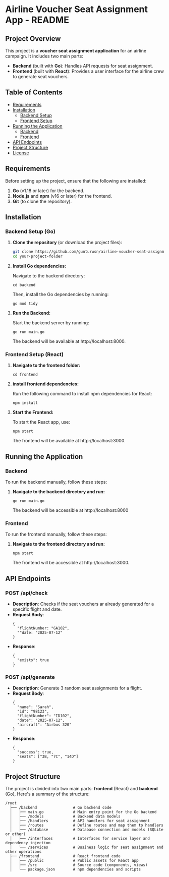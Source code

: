 # Airline Voucher Seat Assignment App - README

## Project Overview

This project is a **voucher seat assignment application** for an airline campaign. It includes two main parts:
- **Backend** (built with **Go**): Handles API requests for seat assignment.
- **Frontend** (built with **React**): Provides a user interface for the airline crew to generate seat vouchers.

## Table of Contents
- [Requirements](#requirements)
- [Installation](#installation)
  - [Backend Setup](#backend-setup)
  - [Frontend Setup](#frontend-setup)
- [Running the Application](#running-the-application)
  - [Backend](#backend)
  - [Frontend](#frontend)
- [API Endpoints](#api-endpoints)
- [Project Structure](#project-structure)
- [License](#license)

## Requirements

Before setting up the project, ensure that the following are installed:

1. **Go** (v1.18 or later) for the backend.
2. **Node.js** and **npm** (v16 or later) for the frontend.
3. **Git** (to clone the repository).

## Installation

### Backend Setup (Go)

1. **Clone the repository** (or download the project files):

   ```bash
   git clone https://github.com/gunturwsn/airline-voucher-seat-assignment-app.git
   cd your-project-folder
   ```


2. **Install Go dependencies:**

    Navigate to the backend directory:
    ```
    cd backend
    ```

    Then, install the Go dependencies by running:
    ```
    go mod tidy
    ```

3. **Run the Backend:**

    Start the backend server by running:
    ```
    go run main.go
    ```
    The backend will be available at http://localhost:8000.

### Frontend Setup (React)

1. **Navigate to the frontend folder:**
    ```
    cd frontend
    ```

2. **install frontend dependencies:**

    Run the following command to install npm dependencies for React:
    ```
    npm install
    ```

3. **Start the Frontend:**

    To start the React app, use:
    ```
    npm start
    ```
    The frontend will be available at http://localhost:3000.



## Running the Application

### Backend

To run the backend manually, follow these steps:

1. **Navigate to the backend directory and run:**

    ```
    go run main.go
    ```
    The backend will be accessible at http://localhost:8000

### Frontend

To run the frontend manually, follow these steps:

1. **Navigate to the frontend directory and run:**

    ```
    npm start
    ```
    The frontend will be accessible at http://localhost:3000.


## API Endpoints

### POST /api/check

  - **Description**: Checks if the seat vouchers ar already generated for a specific flight and date.
  - **Request Body**:
    ```
    {
      "flightNumber: "GA102",
      ""date: "2025-07-12"
    }
    ```
  - **Response**:
    ```
    {
      "exists": true
    }
    ```

### POST /api/generate

  - **Description**: Generate 3 random seat assignments for a flight.
  - **Request Body**: 
    ```
    {
      "name": "Sarah",
      "id": "98123",
      "flightNumber": "ID102",
      "date": "2025-07-12",
      "aircraft": "Airbus 320"
    }
    ```
  - **Response**:
    ```
    {
      "success": true,
      "seats": ["3B, "7C", "14D"]
    }
    ```


## Project Structure

The project is divided into two main parts: **frontend** (React) and **backend** (Go), Here's a summary of the structure:

```
/root
  ├── /backend                # Go backend code
  │   ├── main.go             # Main entry point for the Go backend
  │   ├── /models             # Backend data models
  │   ├── /handlers           # API handlers for seat assignment
  │   ├── /routes             # Define routes and map them to handlers
  │   ├── /database           # Database connection and models (SQLite or other)
  │   ├── /interfaces         # Interfaces for service layer and dependency injection
  │   └── /services           # Business logic for seat assignment and other operations
  ├── /frontend               # React frontend code
  │   ├── /public             # Public assets for React app
  │   ├── /src                # Source code (components, views)
  │   └── package.json        # npm dependencies and scripts

```